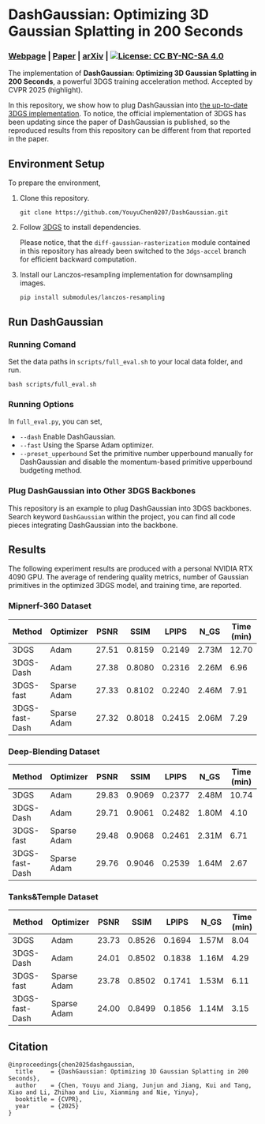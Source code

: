 # DashGaussian: Optimizing 3D Gaussian Splatting in 200 Seconds
### [Webpage](https://dashgaussian.github.io/) | [Paper](https://arxiv.org/pdf/2503.18402) | [arXiv](https://arxiv.org/abs/2503.18402) | [![License: CC BY-NC-SA 4.0](https://img.shields.io/badge/License-CC_BY--NC--SA_4.0-lightgrey.svg)](https://creativecommons.org/licenses/by-nc-sa/4.0/)

The implementation of **DashGaussian: Optimizing 3D Gaussian Splatting in 200 Seconds**, a powerful 3DGS training acceleration method. Accepted by CVPR 2025 (highlight).

In this repository, we show how to plug DashGaussian into [the up-to-date 3DGS implementation](https://github.com/graphdeco-inria/gaussian-splatting). 
To notice, the official implementation of 3DGS has been updating since the paper of DashGaussian is published, so the reproduced results from this repository can be different from that reported in the paper.

## Environment Setup
To prepare the environment, 

1. Clone this repository. 
	```
	git clone https://github.com/YouyuChen0207/DashGaussian.git
	```
2. Follow [3DGS](https://github.com/graphdeco-inria/gaussian-splatting) to install dependencies. 

	Please notice, that the ```diff-gaussian-rasterization``` module contained in this repository has already been switched to the ```3dgs-accel``` branch for efficient backward computation.
3. Install our Lanczos-resampling implementation for downsampling images. 
	```
	pip install submodules/lanczos-resampling
	```

## Run DashGaussian

### Running Comand
Set the data paths in ```scripts/full_eval.sh``` to your local data folder, and run.
```
bash scripts/full_eval.sh
```

### Running Options
In ```full_eval.py```, you can set, 
* ```--dash``` Enable DashGaussian.
* ```--fast``` Using the Sparse Adam optimizer. 
* ```--preset_upperbound``` Set the primitive number upperbound manually for DashGaussian and disable the momentum-based primitive upperbound budgeting method. 

### Plug DashGaussian into Other 3DGS Backbones
This repository is an example to plug DashGaussian into 3DGS backbones. 
Search keyword ```DashGaussian``` within the project, you can find all code pieces integrating DashGaussian into the backbone. 

## Results
The following experiment results are produced with a personal NVIDIA RTX 4090 GPU.
The average of rendering quality metrics, number of Gaussian primitives in the optimized 3DGS model, and training time, are reported. 
### Mipnerf-360 Dataset
|  Method | Optimizer | PSNR | SSIM | LPIPS | N_GS | Time (min) |
|-----|-----|-----|-----|-----|-----|-----|
| 3DGS | Adam | 27.51 | 0.8159 | 0.2149 | 2.73M | 12.70 |
| 3DGS-Dash | Adam | 27.38 | 0.8080 | 0.2316 | 2.26M | 6.96 | 
| 3DGS-fast | Sparse Adam | 27.33 | 0.8102 | 0.2240 | 2.46M | 7.91 | 
| 3DGS-fast-Dash | Sparse Adam | 27.32 | 0.8018 | 0.2415 | 2.06M | 7.29 |

### Deep-Blending Dataset
|  Method | Optimizer | PSNR | SSIM | LPIPS | N_GS | Time (min) |
|-----|-----|-----|-----|-----|-----|-----|
| 3DGS | Adam | 29.83 | 0.9069 | 0.2377 | 2.48M | 10.74 |
| 3DGS-Dash | Adam | 29.71 | 0.9061 | 0.2482 | 1.80M | 4.10 | 
| 3DGS-fast | Sparse Adam | 29.48 | 0.9068 | 0.2461 | 2.31M | 6.71 | 
| 3DGS-fast-Dash | Sparse Adam | 29.76 | 0.9046 | 0.2539 | 1.64M | 2.67 |

### Tanks&Temple Dataset
|  Method | Optimizer | PSNR | SSIM | LPIPS | N_GS | Time (min) |
|-----|-----|-----|-----|-----|-----|-----|
| 3DGS | Adam | 23.73 | 0.8526 | 0.1694 | 1.57M | 8.04 |
| 3DGS-Dash | Adam | 24.01 | 0.8502 | 0.1838 | 1.16M | 4.29 | 
| 3DGS-fast | Sparse Adam | 23.78 | 0.8502 | 0.1741 | 1.53M | 6.11 | 
| 3DGS-fast-Dash | Sparse Adam | 24.00 | 0.8499 | 0.1856 | 1.14M | 3.15 |

## Citation
```
@inproceedings{chen2025dashgaussian,
  title     = {DashGaussian: Optimizing 3D Gaussian Splatting in 200 Seconds},
  author    = {Chen, Youyu and Jiang, Junjun and Jiang, Kui and Tang, Xiao and Li, Zhihao and Liu, Xianming and Nie, Yinyu},
  booktitle = {CVPR},
  year      = {2025}
}
```
